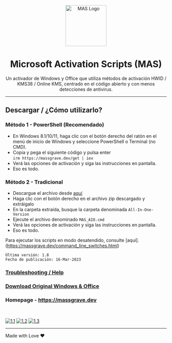 <p align="center"><img src="https://raw.githubusercontent.com/massgravel/mas-docs/main/logo.png" alt="MAS Logo" height="128"></p>

<h1 align="center">Microsoft  Activation  Scripts (MAS)</h1>

<p align="center">Un activador de Windows y Office que utiliza métodos de activación HWID / KMS38 / Online KMS, centrado en el código abierto y con menos detecciones de antivirus.</p>
<hr>

## Descargar / ¿Cómo utilizarlo?

### Método 1 - PowerShell (Recomendado)

-   En Windows 8.1/10/11, haga clic con el botón derecho del ratón en el menú de inicio de Windows y seleccione PowerShell o Terminal (no CMD).
-   Copia y pega el siguiente código y pulsa enter\
    `irm https://massgrave.dev/get | iex`
-   Verá las opciones de activación y siga las instrucciones en pantalla.
-   Eso es todo.

### Método 2 - Tradicional

-   Descargue el archivo desde [aquí](https://github.com/massgravel/Microsoft-Activation-Scripts/archive/refs/heads/master.zip)
-   Haga clic con el botón derecho en el archivo zip descargado y extráigalo
-   En la carpeta extraída, busque la carpeta denominada `All-In-One-Version`
-   Ejecute el archivo denominado `MAS_AIO.cmd`
-   Verá las opciones de activación y siga las instrucciones en pantalla.
-   Eso es todo.

Para ejecutar los scripts en modo desatendido, consulte [aquí].(https://massgrave.dev/command_line_switches.html)

```
Última versión: 1.8
Fecha de publicación: 16-Mar-2023
```

### [Troubleshooting / Help](https://massgrave.dev/troubleshoot.html)
### [Download Original Windows & Office](https://massgrave.dev/genuine-installation-media.html)
### Homepage - https://massgrave.dev
</br>

[![1.1]][1]
[![1.2]][2]
[![1.3]][3]

[1.1]: https://lookimg.com/images/2023/03/21/QTvjcD.png (Chat with us without signup)
[1.2]: https://lookimg.com/images/2023/03/21/QTvLyd.png (Chat with us)
[1.3]: https://lookimg.com/images/2023/03/21/QTvXBJ.png (Follow on twitter)

[1]: https://discord.gg/gjJEfq7ux8
[2]: https://t.me/Microsoft_Activation_Scripts
[3]: https://twitter.com/massgravel

---

Made with Love ❤️


